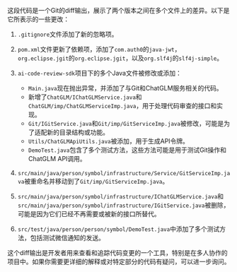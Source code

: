 这段代码是一个Git的diff输出，展示了两个版本之间在多个文件上的差异。以下是它所表示的一些更改：

1. `.gitignore`文件添加了新的忽略项。
2. `pom.xml`文件更新了依赖项，添加了`com.auth0`的`java-jwt`，`org.eclipse.jgit`的`org.eclipse.jgit`，以及`org.slf4j`的`slf4j-simple`。
3. `ai-code-review-sdk`项目下的多个Java文件被修改或添加：
   - `Main.java`现在抛出异常，并添加了与Git和ChatGLM服务相关的代码。
   - 新增了`ChatGLM/IChatGLMService.java`和`ChatGLM/imp/ChatGLMServiceImp.java`，用于处理代码审查的接口和实现。
   - `Git/IGitService.java`和`Git/imp/GitServiceImp.java`被修改，可能是为了适配新的目录结构或功能。
   - `Utils/ChatGLMApiUtils.java`被添加，用于生成API令牌。
   - `DemoTest.java`包含了多个测试方法，这些方法可能是用于测试Git操作和ChatGLM API调用。

4. `src/main/java/person/symbol/infrastructure/Service/GitServiceImp.java`被重命名并移动到了`Git/imp/GitServiceImp.java`。

5. `src/main/java/person/symbol/infrastructure/IChatGLMService.java`和`src/main/java/person/symbol/infrastructure/IGitService.java`被删除，可能是因为它们已经不再需要或被新的接口所替代。

6. `src/test/java/person/person/symbol/DemoTest.java`中添加了多个测试方法，包括测试微信通知的发送。

这个diff输出是开发者用来查看和追踪代码变更的一个工具，特别是在多人协作的项目中。如果你需要更详细的解释或对特定部分的代码有疑问，可以进一步询问。